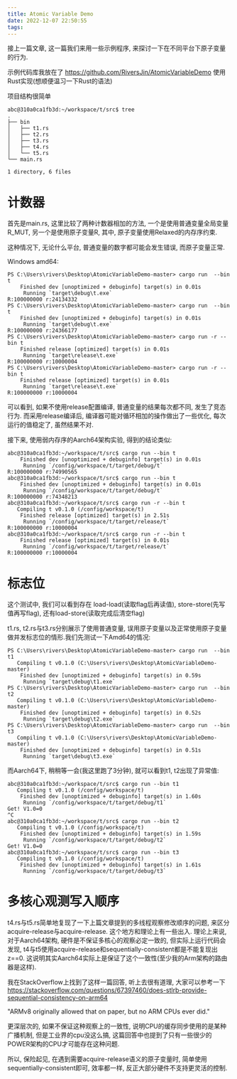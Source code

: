 ```yaml
---
title: Atomic Variable Demo
date: 2022-12-07 22:50:55
tags:
---
```


接上一篇文章, 这一篇我们来用一些示例程序, 来探讨一下在不同平台下原子变量的行为.

示例代码库我放在了 https://github.com/RiversJin/AtomicVariableDemo
使用Rust实现(想顺便温习一下Rust的语法)

项目结构很简单
```
abc@310a0ca1fb3d:~/workspace/t/src$ tree
.
├── bin
│   ├── t1.rs
│   ├── t2.rs
│   ├── t3.rs
│   ├── t4.rs
│   └── t5.rs
└── main.rs

1 directory, 6 files
```
# 计数器

首先是main.rs, 这里比较了两种计数器相加的方法, 一个是使用普通变量全局变量R_MUT, 另一个是使用原子变量R, 其中, 原子变量使用Relaxed的内存序约束.

这种情况下, 无论什么平台, 普通变量的数字都可能会发生错误, 而原子变量正常.

Windows amd64:
```
PS C:\Users\rivers\Desktop\AtomicVariableDemo-master> cargo run  --bin t
    Finished dev [unoptimized + debuginfo] target(s) in 0.01s
     Running `target\debug\t.exe`
R:100000000 r:24134332
PS C:\Users\rivers\Desktop\AtomicVariableDemo-master> cargo run  --bin t
    Finished dev [unoptimized + debuginfo] target(s) in 0.01s
     Running `target\debug\t.exe`
R:100000000 r:24366177
PS C:\Users\rivers\Desktop\AtomicVariableDemo-master> cargo run -r --bin t
    Finished release [optimized] target(s) in 0.01s
     Running `target\release\t.exe`
R:100000000 r:10000004
PS C:\Users\rivers\Desktop\AtomicVariableDemo-master> cargo run -r --bin t
    Finished release [optimized] target(s) in 0.01s
     Running `target\release\t.exe`
R:100000000 r:10000004
```
可以看到, 如果不使用release配置编译, 普通变量的结果每次都不同, 发生了竞态行为.
而采用release编译后, 编译器可能对循环相加的操作做出了一些优化, 每次运行的值稳定了, 虽然结果不对.

接下来, 使用弱内存序的Aarch64架构实验, 得到的结论类似:
```
abc@310a0ca1fb3d:~/workspace/t/src$ cargo run --bin t
    Finished dev [unoptimized + debuginfo] target(s) in 0.01s
     Running `/config/workspace/t/target/debug/t`
R:100000000 r:74990565
abc@310a0ca1fb3d:~/workspace/t/src$ cargo run --bin t
    Finished dev [unoptimized + debuginfo] target(s) in 0.01s
     Running `/config/workspace/t/target/debug/t`
R:100000000 r:74348213
abc@310a0ca1fb3d:~/workspace/t/src$ cargo run -r --bin t
   Compiling t v0.1.0 (/config/workspace/t)
    Finished release [optimized] target(s) in 2.51s
     Running `/config/workspace/t/target/release/t`
R:100000000 r:10000004
abc@310a0ca1fb3d:~/workspace/t/src$ cargo run -r --bin t
    Finished release [optimized] target(s) in 0.01s
     Running `/config/workspace/t/target/release/t`
R:100000000 r:10000004
```

# 标志位
这个测试中, 我们可以看到存在 load-load(读取flag后再读值), store-store(先写值再写flag), 还有load-store(读取完成后清空flag)

t1.rs, t2.rs与t3.rs分别展示了使用普通变量, 误用原子变量以及正常使用原子变量做并发标志位的情形.我们先测试一下Amd64的情况:
```
PS C:\Users\rivers\Desktop\AtomicVariableDemo-master> cargo run  --bin t1
   Compiling t v0.1.0 (C:\Users\rivers\Desktop\AtomicVariableDemo-master)
    Finished dev [unoptimized + debuginfo] target(s) in 0.59s
     Running `target\debug\t1.exe`
PS C:\Users\rivers\Desktop\AtomicVariableDemo-master> cargo run  --bin t2
   Compiling t v0.1.0 (C:\Users\rivers\Desktop\AtomicVariableDemo-master)
    Finished dev [unoptimized + debuginfo] target(s) in 0.52s
     Running `target\debug\t2.exe`
PS C:\Users\rivers\Desktop\AtomicVariableDemo-master> cargo run  --bin t3
   Compiling t v0.1.0 (C:\Users\rivers\Desktop\AtomicVariableDemo-master)
    Finished dev [unoptimized + debuginfo] target(s) in 0.51s
     Running `target\debug\t3.exe`
```

而Aarch64下, 稍稍等一会(我这里跑了3分钟), 就可以看到t1, t2出现了异常值:
```
abc@310a0ca1fb3d:~/workspace/t/src$ cargo run --bin t1
   Compiling t v0.1.0 (/config/workspace/t)
    Finished dev [unoptimized + debuginfo] target(s) in 1.60s
     Running `/config/workspace/t/target/debug/t1`
Get! V1.0=0
^C
abc@310a0ca1fb3d:~/workspace/t/src$ cargo run --bin t2
   Compiling t v0.1.0 (/config/workspace/t)
    Finished dev [unoptimized + debuginfo] target(s) in 1.59s
     Running `/config/workspace/t/target/debug/t2`
Get! V1.0=0
abc@310a0ca1fb3d:~/workspace/t/src$ cargo run --bin t3
   Compiling t v0.1.0 (/config/workspace/t)
    Finished dev [unoptimized + debuginfo] target(s) in 1.61s
     Running `/config/workspace/t/target/debug/t3`
```

# 多核心观测写入顺序

t4.rs与t5.rs简单地复现了一下上篇文章提到的多线程观察修改顺序的问题, 来区分acquire-release与acquire-release. 这个地方和理论上有一些出入. 理论上来说, 对于Aarch64架构, 硬件是不保证多核心的观察必定一致的, 但实际上运行代码会发现, t4与t5使用acquire-release和sequentially-consistent都是不能复现出z==0. 这说明其实Aarch64实际上是保证了这个一致性(至少我的Arm架构的路由器是这样). 

我在StackOverflow上找到了这样一篇回答, 听上去很有道理, 大家可以参考一下
https://stackoverflow.com/questions/67397460/does-stlrb-provide-sequential-consistency-on-arm64

"ARMv8 originally allowed that on paper, but no ARM CPUs ever did."

更深层次的, 如果不保证这种观察上的一致性, 说明CPU的缓存同步使用的是某种广播机制, 但是工业界的cpu没这么搞, 这篇回答中也提到了只有一些很少的POWER架构的CPU才可能存在这种问题.

所以, 保险起见, 在遇到需要acquire-release语义的原子变量时, 简单使用sequentially-consistent即可, 效率都一样, 反正大部分硬件不支持更灵活的控制.